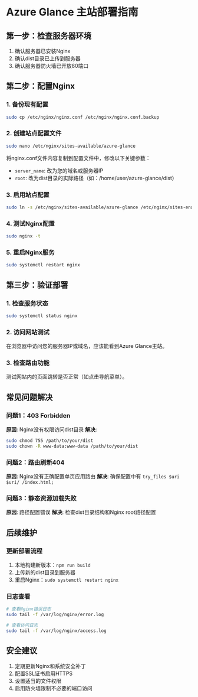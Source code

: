 # Azure Glance 主站部署指南

## 第一步：检查服务器环境
1. 确认服务器已安装Nginx
2. 确认dist目录已上传到服务器
3. 确认服务器防火墙已开放80端口

## 第二步：配置Nginx

### 1. 备份现有配置
```bash
sudo cp /etc/nginx/nginx.conf /etc/nginx/nginx.conf.backup
```

### 2. 创建站点配置文件
```bash
sudo nano /etc/nginx/sites-available/azure-glance
```

将nginx.conf文件内容复制到配置文件中，修改以下关键参数：
- `server_name`: 改为您的域名或服务器IP
- `root`: 改为dist目录的实际路径（如：/home/user/azure-glance/dist）

### 3. 启用站点配置
```bash
sudo ln -s /etc/nginx/sites-available/azure-glance /etc/nginx/sites-enabled/
```

### 4. 测试Nginx配置
```bash
sudo nginx -t
```

### 5. 重启Nginx服务
```bash
sudo systemctl restart nginx
```

## 第三步：验证部署

### 1. 检查服务状态
```bash
sudo systemctl status nginx
```

### 2. 访问网站测试
在浏览器中访问您的服务器IP或域名，应该能看到Azure Glance主站。

### 3. 检查路由功能
测试网站内的页面跳转是否正常（如点击导航菜单）。

## 常见问题解决

### 问题1：403 Forbidden
**原因**: Nginx没有权限访问dist目录
**解决**: 
```bash
sudo chmod 755 /path/to/your/dist
sudo chown -R www-data:www-data /path/to/your/dist
```

### 问题2：路由刷新404
**原因**: Nginx没有正确配置单页应用路由
**解决**: 确保配置中有 `try_files $uri $uri/ /index.html;`

### 问题3：静态资源加载失败
**原因**: 路径配置错误
**解决**: 检查dist目录结构和Nginx root路径配置

## 后续维护

### 更新部署流程
1. 本地构建新版本：`npm run build`
2. 上传新的dist目录到服务器
3. 重启Nginx：`sudo systemctl restart nginx`

### 日志查看
```bash
# 查看Nginx错误日志
sudo tail -f /var/log/nginx/error.log

# 查看访问日志
sudo tail -f /var/log/nginx/access.log
```

## 安全建议
1. 定期更新Nginx和系统安全补丁
2. 配置SSL证书启用HTTPS
3. 设置适当的文件权限
4. 启用防火墙限制不必要的端口访问